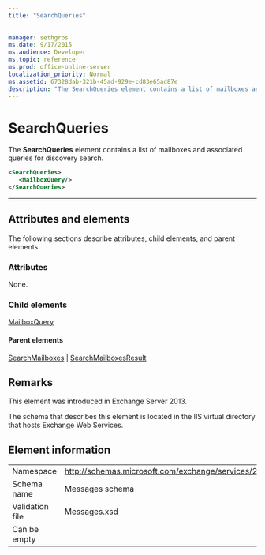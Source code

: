 ```yaml
---
title: "SearchQueries"
 
 
manager: sethgros
ms.date: 9/17/2015
ms.audience: Developer
ms.topic: reference
ms.prod: office-online-server
localization_priority: Normal
ms.assetid: 67328dab-321b-45ad-929e-cd83e65ad87e
description: "The SearchQueries element contains a list of mailboxes and associated queries for discovery search."
---
```


# SearchQueries

The **SearchQueries** element contains a list of mailboxes and associated queries for discovery search. 
  
```XML
<SearchQueries>
   <MailboxQuery/>
</SearchQueries>
```

 ****
## Attributes and elements

The following sections describe attributes, child elements, and parent elements.
  
### Attributes

None.
  
### Child elements

[MailboxQuery](mailboxquery.md)
  
#### Parent elements

[SearchMailboxes](searchmailboxes.md) | [SearchMailboxesResult](searchmailboxesresult.md)
  
## Remarks

This element was introduced in Exchange Server 2013.
  
The schema that describes this element is located in the IIS virtual directory that hosts Exchange Web Services.
  
## Element information

|||
|:-----|:-----|
|Namespace  <br/> |http://schemas.microsoft.com/exchange/services/2006/messages  <br/> |
|Schema name  <br/> |Messages schema  <br/> |
|Validation file  <br/> |Messages.xsd  <br/> |
|Can be empty  <br/> ||
   

